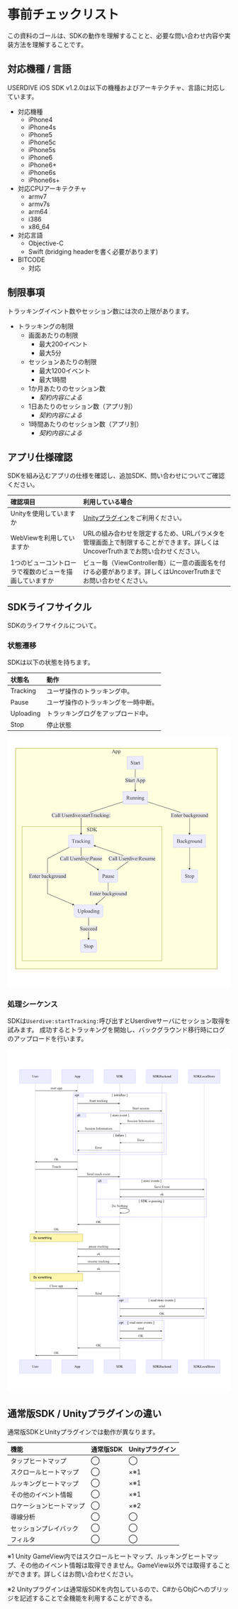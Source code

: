# 事前チェックリスト

この資料のゴールは、SDKの動作を理解することと、必要な問い合わせ内容や実装方法を理解することです。

## 対応機種 / 言語

USERDIVE iOS SDK v1.2.0は以下の機種およびアーキテクチャ、言語に対応しています。

- 対応機種
    - iPhone4
    - iPhone4s
    - iPhone5
    - iPhone5c
    - iPhone5s
    - iPhone6
    - iPhone6+
    - iPhone6s
    - iPhone6s+
- 対応CPUアーキテクチャ
    - armv7
    - armv7s
    - arm64
    - i386
    - x86_64
- 対応言語
    - Objective-C
    - Swift (bridging headerを書く必要があります)
- BITCODE
    - 対応

## 制限事項

トラッキングイベント数やセッション数には次の上限があります。

- トラッキングの制限
    - 画面あたりの制限
        - 最大200イベント
        - 最大5分
    - セッションあたりの制限
        - 最大1200イベント
        - 最大1時間    
    - 1か月あたりのセッション数
        - *契約内容による*
    - 1日あたりのセッション数（アプリ別）
        - *契約内容による*
    - 1時間あたりのセッション数（アプリ別）
        - *契約内容による*


## アプリ仕様確認

SDKを組み込むアプリの仕様を確認し、追加SDK、問い合わせについてご確認ください。

| 確認項目                                                | 利用している場合                     |
|:--------------------------------------------------------|:-------------------------------------|
| Unityを使用していますか                                 | [Unityプラグイン](https://github.com/uncovertruth/userdive-ios-sdk-for-unity)をご利用ください。    |
| WebViewを利用していますか                               | URLの組み合わせを限定するため、URLパラメタを管理画面上で制限することができます。詳しくはUncoverTruthまでお問い合わせください。 |
| 1つのビューコントローラで複数のビューを描画していますか | ビュー毎（ViewController毎）に一意の画面名を付ける必要があります。詳しくはUncoverTruthまでお問い合わせください。 |


## SDKライフサイクル

SDKのライフサイクルについて。

### 状態遷移

SDKは以下の状態を持ちます。

| 状態名 | 動作 |
|:-|:-|
| Tracking | ユーザ操作のトラッキング中。 |
| Pause | ユーザ操作のトラッキングを一時中断。 |
| Uploading | トラッキングログをアップロード中。 |
| Stop | 停止状態 |

![lifecycle](./files/lifecycle.png)

### 処理シーケンス

SDKは`Userdive:startTracking:`呼び出すとUserdiveサーバにセッション取得を試みます。
成功するとトラッキングを開始し、バックグラウンド移行時にログのアップロードを行います。

![sequence](./files/sequence.png)


## 通常版SDK / Unityプラグインの違い

通常版SDKとUnityプラグインでは動作が異なります。

| 機能                     | 通常版SDK | Unityプラグイン |
|:-------------------------|:----------|:----------------|
| タップヒートマップ       | ◯         | ◯             |
| スクロールヒートマップ   | ◯         | ×※1          |
| ルッキングヒートマップ   | ◯         | ×※1          |
| その他のイベント情報     | ◯         | ×※1          |
| ロケーションヒートマップ | ◯         | ×※2          |
| 導線分析                 | ◯         | ◯             |
| セッションプレイバック   | ◯         | ◯             |
| フィルタ                 | ◯         | ◯             |

※1 Unity GameView内ではスクロールヒートマップ、ルッキングヒートマップ、その他のイベント情報は取得できません。GameView以外では取得することができます。詳しくはお問い合わせください。

※2 Unityプラグインは通常版SDKを内包しているので、C#からObjCへのブリッジを記述することで全機能を利用することができる。
